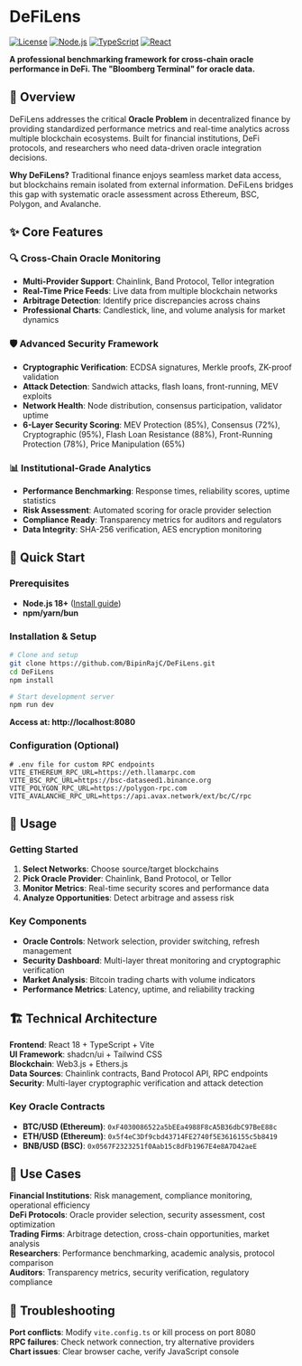 # DeFiLens

[![License](https://img.shields.io/badge/license-MIT-blue.svg)](LICENSE)
[![Node.js](https://img.shields.io/badge/node-%3E%3D18.0.0-green.svg)](https://nodejs.org/)
[![TypeScript](https://img.shields.io/badge/typescript-%5E5.5.3-blue.svg)](https://www.typescriptlang.org/)
[![React](https://img.shields.io/badge/react-%5E18.3.1-blue.svg)](https://reactjs.org/)

**A professional benchmarking framework for cross-chain oracle performance in DeFi. The "Bloomberg Terminal" for oracle data.**

## 🎯 Overview

DeFiLens addresses the critical **Oracle Problem** in decentralized finance by providing standardized performance metrics and real-time analytics across multiple blockchain ecosystems. Built for financial institutions, DeFi protocols, and researchers who need data-driven oracle integration decisions.

**Why DeFiLens?** Traditional finance enjoys seamless market data access, but blockchains remain isolated from external information. DeFiLens bridges this gap with systematic oracle assessment across Ethereum, BSC, Polygon, and Avalanche.

## ✨ Core Features

### 🔍 **Cross-Chain Oracle Monitoring**
- **Multi-Provider Support**: Chainlink, Band Protocol, Tellor integration
- **Real-Time Price Feeds**: Live data from multiple blockchain networks
- **Arbitrage Detection**: Identify price discrepancies across chains
- **Professional Charts**: Candlestick, line, and volume analysis for market dynamics

### 🛡️ **Advanced Security Framework**
- **Cryptographic Verification**: ECDSA signatures, Merkle proofs, ZK-proof validation
- **Attack Detection**: Sandwich attacks, flash loans, front-running, MEV exploits
- **Network Health**: Node distribution, consensus participation, validator uptime
- **6-Layer Security Scoring**: MEV Protection (85%), Consensus (72%), Cryptographic (95%), Flash Loan Resistance (88%), Front-Running Protection (78%), Price Manipulation (65%)

### 📊 **Institutional-Grade Analytics**
- **Performance Benchmarking**: Response times, reliability scores, uptime statistics
- **Risk Assessment**: Automated scoring for oracle provider selection
- **Compliance Ready**: Transparency metrics for auditors and regulators
- **Data Integrity**: SHA-256 verification, AES encryption monitoring

## 🚀 Quick Start

### Prerequisites
- **Node.js 18+** ([Install guide](https://nodejs.org/))
- **npm/yarn/bun**

### Installation & Setup

```bash
# Clone and setup
git clone https://github.com/BipinRajC/DeFiLens.git
cd DeFiLens
npm install

# Start development server
npm run dev
```

**Access at: http://localhost:8080**

### Configuration (Optional)
```env
# .env file for custom RPC endpoints
VITE_ETHEREUM_RPC_URL=https://eth.llamarpc.com
VITE_BSC_RPC_URL=https://bsc-dataseed1.binance.org
VITE_POLYGON_RPC_URL=https://polygon-rpc.com
VITE_AVALANCHE_RPC_URL=https://api.avax.network/ext/bc/C/rpc
```

## 📖 Usage

### Getting Started
1. **Select Networks**: Choose source/target blockchains
2. **Pick Oracle Provider**: Chainlink, Band Protocol, or Tellor
3. **Monitor Metrics**: Real-time security scores and performance data
4. **Analyze Opportunities**: Detect arbitrage and assess risk

### Key Components
- **Oracle Controls**: Network selection, provider switching, refresh management
- **Security Dashboard**: Multi-layer threat monitoring and cryptographic verification
- **Market Analysis**: Bitcoin trading charts with volume indicators
- **Performance Metrics**: Latency, uptime, and reliability tracking

## 🏗️ Technical Architecture

**Frontend**: React 18 + TypeScript + Vite  
**UI Framework**: shadcn/ui + Tailwind CSS  
**Blockchain**: Web3.js + Ethers.js  
**Data Sources**: Chainlink contracts, Band Protocol API, RPC endpoints  
**Security**: Multi-layer cryptographic verification and attack detection


### Key Oracle Contracts
- **BTC/USD (Ethereum)**: `0xF4030086522a5bEEa4988F8cA5B36dbC97BeE88c`
- **ETH/USD (Ethereum)**: `0x5f4eC3Df9cbd43714FE2740f5E3616155c5b8419`
- **BNB/USD (BSC)**: `0x0567F2323251f0Aab15c8dFb1967E4e8A7D42aeE`


## 🎯 Use Cases

**Financial Institutions**: Risk management, compliance monitoring, operational efficiency  
**DeFi Protocols**: Oracle provider selection, security assessment, cost optimization  
**Trading Firms**: Arbitrage detection, cross-chain opportunities, market analysis  
**Researchers**: Performance benchmarking, academic analysis, protocol comparison  
**Auditors**: Transparency metrics, security verification, regulatory compliance

## 🐛 Troubleshooting

**Port conflicts**: Modify `vite.config.ts` or kill process on port 8080  
**RPC failures**: Check network connection, try alternative providers  
**Chart issues**: Clear browser cache, verify JavaScript console

